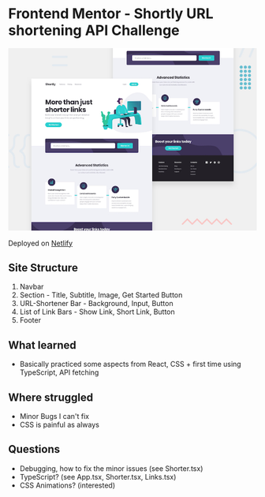 # Frontend Mentor - Shortly URL shortening API Challenge

![Design preview for the Shortly URL shortening API coding challenge](./design/desktop-preview.jpg)

Deployed on [Netlify](https://cool-url-shorter.netlify.app/)

## Site Structure

1. Navbar
2. Section - Title, Subtitle, Image, Get Started Button
3. URL-Shortener Bar - Background, Input, Button
4. List of Link Bars - Show Link, Short Link, Button
5. Footer

## What learned

- Basically practiced some aspects from React, CSS + first time using TypeScript, API fetching

## Where struggled

- Minor Bugs I can't fix
- CSS is painful as always

## Questions

- Debugging, how to fix the minor issues (see Shorter.tsx)
- TypeScript? (see App.tsx, Shorter.tsx, Links.tsx)
- CSS Animations? (interested)
